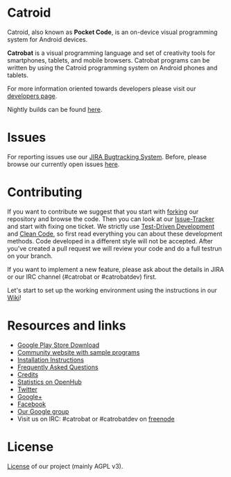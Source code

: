# Catroid #

Catroid, also known as **Pocket Code**, is an on-device visual programming system for Android devices.

**Catrobat** is a visual programming language and set of creativity tools for smartphones, tablets, and mobile browsers. 
Catrobat programs can be written by using the Catroid programming system on Android phones and tablets.

For more information oriented towards developers please visit our [developers page](http://developer.catrobat.org/).

Nightly builds can be found [here](http://files.catrob.at).

# Issues #

For reporting issues use our [JIRA Bugtracking System](https://jira.catrob.at/secure/CreateIssue.jspa?pid=10402&issuetype=1). Before, please browse our currently open issues [here](https://jira.catrob.at/secure/IssueNavigator.jspa?reset=true&jqlQuery=project+%3D+CAT+AND+resolution+%3D+Unresolved+ORDER+BY+priority+DESC%2C+key+DESC&mode=hide).


# Contributing #

If you want to contribute we suggest that you start with [forking](https://help.github.com/articles/fork-a-repo/) our repository and browse the code. Then you can look at our [Issue-Tracker](https://jira.catrob.at/secure/RapidBoard.jspa?rapidView=60) and start with fixing one ticket. We strictly use [Test-Driven Development](http://c2.com/cgi/wiki?TestDrivenDevelopment) and [Clean Code](http://www.planetgeek.ch/wp-content/uploads/2013/06/Clean-Code-V2.2.pdf), so first read everything you can about these development methods. Code developed in a different style will not be accepted. 
After you've created a pull request we will review your code and do a full testrun on your branch.

If you want to implement a new feature, please ask about the details in JIRA or our IRC channel (#catrobat or #catrobatdev) first.

Let's start to set up the working environment using the instructions in our  [Wiki](https://github.com/Catrobat/Catroid/wiki/Setup-working-environment)!


# Resources and links #
* [Google Play Store Download](https://play.google.com/store/apps/details?id=org.catrobat.catroid)
* [Community website with sample programs](https://pocketcode.org/)
* [Installation Instructions](https://github.com/Catrobat/Catroid/wiki/Installation-Instructions)
* [Frequently Asked Questions](https://github.com/Catrobat/Catroid/wiki/Frequently-Asked-Questions)
* [Credits](http://developer.catrobat.org/credits)
* [Statistics on OpenHub](https://www.openhub.net/p/catrobat/)
* [Twitter](http://twitter.com/Catroid)
* [Google+](https://plus.google.com/u/0/+CatrobatOrgAdmin/posts)
* [Facebook](https://www.facebook.com/CatrobatPocketCode?fref=ts)
* [Our Google group](https://groups.google.com/forum/?fromgroups#!forum/catrobat)
* Visit us on IRC: #catrobat or #catrobatdev on [freenode](http://freenode.net/)

# License #
[License](http://developer.catrobat.org/licenses) of our project (mainly AGPL v3).
